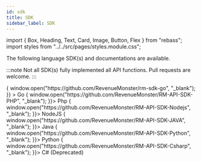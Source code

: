 ```yaml
---
id: sdk
title: SDK
sidebar_label: SDK
---
```


import { Box, Heading, Text, Card, Image, Button, Flex } from "rebass";
import styles from "../../src/pages/styles.module.css";

The following language SDK(s) and documentations are available.

:::note
Not all SDK(s) fully implemented all API functions. Pull requests are welcome.
:::

<Flex marginTop="20px">
  <Box
    width={1 / 3}
    marginRight="20px"
    px={3}
    className={styles.sdkBox}
      onClick={() => {
        window.open("https://github.com/RevenueMonster/rm-sdk-go", "_blank");
    }}
    >
    <Text className={styles.text} >
     Go
    </Text>
  </Box>
  <Box
    width={1 / 3}
    marginRight="20px"
    px={3}
   className={styles.sdkBox}
   onClick={() => {
      window.open("https://github.com/RevenueMonster/RM-API-SDK-PHP", "_blank");
    }}>
    <Text className={styles.text}  >
     Php
    </Text>
  </Box>
  <Box
    width={1 / 3}
    marginRight="20px"
    px={3}
    className={styles.sdkBox}
    onClick={() => {
       window.open("https://github.com/RevenueMonster/RM-API-SDK-Nodejs", "_blank");
    }}>
    <Text className={styles.text} >
     NodeJS
    </Text>
  </Box>
</Flex>
<Flex marginTop="20px">
  <Box
    width={1 / 3}
    marginRight="20px"
    px={3}
   className={styles.sdkBox}
    onClick={() => {
       window.open("https://github.com/RevenueMonster/RM-API-SDK-JAVA", "_blank");
    }}>
    <Text className={styles.text} >
    Java
    </Text>
  </Box>
  <Box
    width={1 / 3}
    marginRight="20px"
    px={3}
   className={styles.sdkBox}
    onClick={() => {
       window.open("https://github.com/RevenueMonster/RM-API-SDK-Python", "_blank");
    }}>
    <Text className={styles.text}>
     Python
    </Text>
  </Box>
  <Box
    width={1 / 3}
    marginRight="20px"
    px={3}
    className={styles.sdkBox}
    onClick={() => {
       window.open("https://github.com/RevenueMonster/RM-API-SDK-Csharp", "_blank");
    }}>
    <Text className={styles.text} >
    C# (Deprecated)
    </Text>
  </Box>
</Flex>
